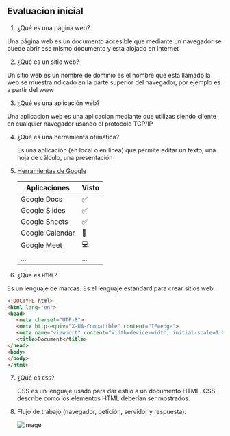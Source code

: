 ## Evaluacion inicial ##


  1. ¿Qué es una página web?

   
   Una página web es un documento accesible que mediante un navegador se puede abrir ese mismo documento y esta alojado en internet
   

  2. ¿Qué es un sitio web?
  
   
   Un sitio web es un nombre de dominio es el nombre que esta llamado la web se muestra ndicado en la parte superior del navegador, por ejemplo es a partir del www
   

  3. ¿Qué es una aplicación web?

   
   Una aplicacion web es una aplicacion mediante que utilizas siendo cliente en cualquier navegador usando el protocolo TCP/IP
   

4. ¿Qué es una herramienta ofimática?

     
     Es una aplicación (en local o en linea) que permite editar un texto, una hoja de cálculo, una
presentación


5. [Herramientas de Google](https://www.google.com/intl/es-419/chrome/browser-tools/)

    | Aplicaciones | Visto | 
    -------------- | ------------ |
    | Google Docs | ✅ | 
    | Google Slides | ✅ |
    | Google Sheets | ✅ | 
    | Google Calendar | 📆 | 
    | Google Meet | 💻 | 
    | ... | ... | 



6. ¿Que es ``HTML``?


  Es un lenguaje de marcas. Es el lenguaje estandard para crear sitios web.

   ```HTML
   <!DOCTYPE html>
   <html lang="en">
   <head>
      <meta charset="UTF-8">
      <meta http-equiv="X-UA-Compatible" content="IE=edge">
      <meta name="viewport" content="width=device-width, initial-scale=1.0">
      <title>Document</title>
   </head>
   <body>
   </body>
   </html>
   ```



7. ¿Qué es ``CSS``?


     CSS es un lenguaje usado para dar estilo a un documento HTML. CSS describe como los
elementos HTML deberían ser mostrados.



8. Flujo de trabajo (navegador, petición, servidor y respuesta):


    ![image](https://user-images.githubusercontent.com/75489959/135065377-87a3403f-6705-40fe-bd7a-8fc3a0dc651f.png)
